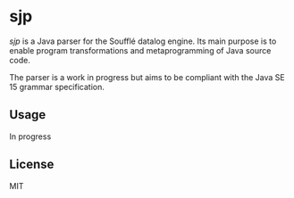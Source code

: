 # sjp

*sjp* is a Java parser for the Soufflé datalog engine. Its main
purpose is to enable program transformations and metaprogramming
of Java source code.

The parser is a work in progress but aims to be compliant with
the Java SE 15 grammar specification.

## Usage

In progress

## License

MIT
